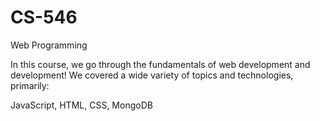 # CS-546
Web Programming 

In this course, we go through the fundamentals of web development and development! We covered a wide variety of topics and technologies, primarily:

JavaScript,
HTML,
CSS,
MongoDB
